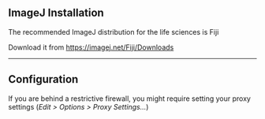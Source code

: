 ## ImageJ Installation

The recommended ImageJ distribution for the life sciences is Fiji <!-- .element: class="hilit" -->

Download it from https://imagej.net/Fiji/Downloads

---

## Configuration

If you are behind a restrictive firewall, you might require setting your proxy settings (*Edit > Options > Proxy Settings...*)
